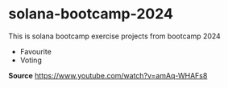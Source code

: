 # solana-bootcamp-2024
This is solana bootcamp exercise projects from bootcamp 2024

- Favourite
- Voting





**Source**
https://www.youtube.com/watch?v=amAq-WHAFs8




